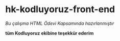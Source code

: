 # hk-kodluyoruz-front-end
*Bu çalışma HTML Ödevi Kapsamında hazırlanmıştır*

**tüm Kodluyoruz ekibine teşekkür ederim**

